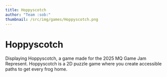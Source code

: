 ```yaml
---
title: Hoppyscotch
author: "Team :sob:"
thumbnail: /src/img/games/Hoppyscotch.png
---
```


# Hoppyscotch

Displaying Hoppyscotch, a game made for the 2025 MQ Game Jam Represent. Hoppyscotch is a 2D puzzle game where you create accessible paths to get every frog home.

<br>
